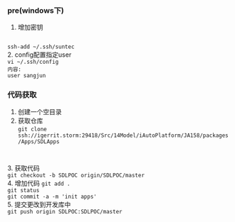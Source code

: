 ### pre(windows下)  
1. 增加密钥  
<code>
ssh-add ~/.ssh/suntec
</code>  
2. config配置指定user  
<code>
vi ~/.ssh/config  
内容:  
user sangjun
</code>
 
### 代码获取  
1. 创建一个空目录  
2. 获取仓库  
<code>git clone  ssh://igerrit.storm:29418/Src/14Model/iAutoPlatform/JA158/packages
/Apps/SDLApps
</code>
3. 获取代码  
<code>
git checkout -b SDLPOC origin/SDLPOC/master
</code>
4. 增加代码   
<code>git add .  
git status  
git commit -a -m 'init apps'
</code>
5. 提交更改到开发库中  
<code>
git push origin SDLPOC:SDLPOC/master
</code>




